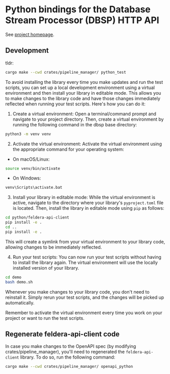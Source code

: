 # Python bindings for the Database Stream Processor (DBSP) HTTP API

See [project homepage](https://github.com/feldera/dbsp).

## Development

tldr:

```bash
cargo make --cwd crates/pipeline_manager/ python_test
```

To avoid installing the library every time you make updates and run the test
scripts, you can set up a local development environment using a virtual
environment and then install your library in editable mode. This allows you to
make changes to the library code and have those changes immediately reflected
when running your test scripts. Here's how you can do it:

1. Create a virtual environment: Open a terminal/command prompt and navigate to
   your project directory. Then, create a virtual environment by running the
   following command in the dbsp base directory:

```bash
python3 -m venv venv
```


2. Activate the virtual environment: Activate the virtual environment using the
   appropriate command for your operating system:

- On macOS/Linux:

```bash
source venv/bin/activate
```

- On Windows:
```bash
venv\Scripts\activate.bat
```

3. Install your library in editable mode: While the virtual environment is
   active, navigate to the directory where your library's `pyproject.toml` file
   is located. Then, install the library in editable mode using `pip` as
   follows:

```bash
cd python/feldera-api-client
pip install -e .
cd ..
pip install -e .
```


This will create a symlink from your virtual environment to your library code,
allowing changes to be immediately reflected.

4. Run your test scripts: You can now run your test scripts without having to
   install the library again. The virtual environment will use the locally
   installed version of your library.

```bash
cd demo
bash demo.sh
```

Whenever you make changes to your library code, you don't need to reinstall it.
Simply rerun your test scripts, and the changes will be picked up automatically.

Remember to activate the virtual environment every time you work on your project
or want to run the test scripts.


## Regenerate feldera-api-client code

In case you make changes to the OpenAPI spec (by modifying
crates/pipeline_manager), you'll need to regenerated the `feldera-api-client`
library. To do so, run the following command:

```bash
cargo make --cwd crates/pipeline_manager/ openapi_python
```